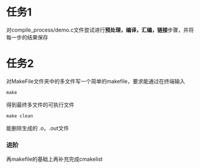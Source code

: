 # 任务1

对compile_process/demo.c文件尝试进行**预处理，编译，汇编，链接**步骤，并将每一步的结果保存

# 任务2

对MakeFile文件夹中的多文件写一个简单的makefile，要求能通过在终端输入

```makefile
make
```

得到最终多文件的可执行文件

```makefile
make clean
```

能删除生成的 .o，.out文件

### 进阶

再makefile的基础上再补充完成cmakelist